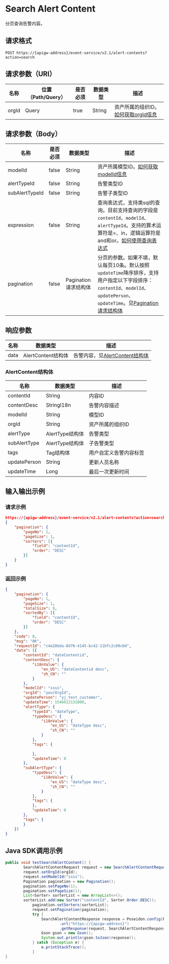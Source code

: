 # Search Alert Content

分页查询告警内容。

## 请求格式

```
POST https://{apigw-address}/event-service/v2.1/alert-contents?action=search
```

## 请求参数（URI）

| 名称          | 位置（Path/Query） | 是否必须 | 数据类型 | 描述      |
|---------------|------------------|----------|-----------|--------------|
| orgId         | Query            | true     | String    | 资产所属的组织ID。[如何获取orgId信息](/docs/api/zh_CN/latest/api_faqs#id-orgid-orgid)                |


## 请求参数（Body）
| 名称 | 是否必须 | 数据类型 | 描述 |
|------|-----------------|-----------|-------------|
| modelId          | false    | String    | 资产所属模型ID。[如何获取modelId信息](/docs/api/zh_CN/latest/api_faqs#modelid-modelid)  |
| alertTypeId  | false    | String               | 告警类型ID   |
| subAlertTypeId | false | String | 告警子类型ID |
| expression         | false    | String   | 查询表达式，支持类sql的查询。目前支持查询的字段是`contentId`、`modelId`、`alertTypeId`。支持的算术运算符是=、in，逻辑运算符是and和or。[如何使用查询表达式](/docs/api/zh_CN/latest/api_faqs.html#id1)|
| pagination     | false     | Pagination请求结构体    | 分页的参数。如果不填，默认每页10条。默认按照`updateTime`降序排序，支持用户指定以下字段排序：`contentId`、`modelId`、`updatePerson`、`updateTime`。见[Pagination请求结构体](/docs/api/zh_CN/latest/overview.html?highlight=pagination#pagination)|

## 响应参数

| 名称  | 数据类型      | 描述               |
|-------|----------------|---------------------------|
| data | AlertContent结构体 | 告警内容，见[AlertContent结构体](/docs/api/zh_CN/latest/event/search_alert_content.html#id4)|

### AlertContent结构体

| 名称  | 数据类型      | 描述               |
|----------------|-----------------------|----------|
| contentId| String           | 内容ID                 |
| contentDesc | StringI18n | 告警内容描述  |
| modelId| String           | 模型ID                 |
| orgId          | String| 资产所属的组织ID|
| alertType  | AlertType结构体  | 告警类型               |
| subAlertType | AlertType结构体 | 子告警类型 |
| tags| Tag结构体        | 用户自定义告警内容标签 |
| updatePerson| String           | 更新人员名称           |
| updateTime| Long             | 最后一次更新时间       |



## 输入输出示例

### 请求示例

```json
https://{apigw-address}/event-service/v2.1/alert-contents?action=search&orgId=1c499110e8800000
{
	"pagination": {
		"pageNo": 1,
		"pageSize": 1,
		"sorters": [{
			"field": "contentId",
			"order": "DESC"
		}]
	}
}
```

### 返回示例

```json
{
	"pagination": {
		"pageNo": 1,
		"pageSize": 1,
		"totalSize": 9,
		"sortedBy": [{
			"field": "contentId",
			"order": "DESC"
		}]
	},
	"code": 0,
	"msg": "OK",
	"requestId": "c4e28bda-8d76-4145-bc42-11bfc2c09c0d",
	"data": [{
		"contentId": "dateContentid",
		"contentDesc": {
			"i18nValue": {
				"en_US": "dateContentid desc",
				"zh_CN": ""
			}
		},
		"modelId": "ssss",
		"orgId": "yourOrgId",
		"updatePerson": "yj_test_customer",
		"updateTime": 1546612131000,
		"alertType": {
			"typeId": "dateType",
			"typeDesc": {
				"i18nValue": {
					"en_US": "dateType desc",
					"zh_CN": ""
				}
			},
			"tags": {
				
			},
			"updateTime": 0
		},
		"subAlertType": {
			"typeDesc": {
				"i18nValue": {
					"en_US": "dateType desc",
					"zh_CN": ""
				}
			},
			"tags": {
			},
			"updateTime": 0
		},
		"tags": {	
		}
	}]
}
```

## Java SDK调用示例

```java
public void testSearchAlertContent() {  
        SearchAlertContentRequest request = new SearchAlertContentRequest();  
        request.setOrgId(orgId);  
        request.setModelId("ssss");  
        Pagination pagination = new Pagination();  
        pagination.setPageNo(1);  
        pagination.setPageSize(1);  
        List<Sorter> sorterList = new ArrayList<>();  
        sorterList.add(new Sorter("contentId", Sorter.Order.DESC));  
	        pagination.setSorters(sorterList);  
	        request.setPagination(pagination);  
	        try {  
	            SearchAlertContentResponse response = Poseidon.config(PConfig.init().appKey(accessKey).appSecret(secretKey).debug())  
	                    .url("https://{apigw-address}")  
	                    .getResponse(request, SearchAlertContentResponse.class);  
	            Gson gson = new Gson();  
	            System.out.println(gson.toJson(response));
	        } catch (Exception e) {  
	            e.printStackTrace();  
	        }   
}
```
